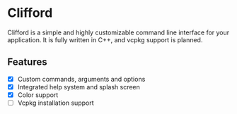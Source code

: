 # Clifford

Clifford is a simple and highly customizable command line interface for your 
application. It is fully written in C++, and vcpkg support is planned.

## Features

- [x] Custom commands, arguments and options
- [x] Integrated help system and splash screen
- [x] Color support
- [ ] Vcpkg installation support